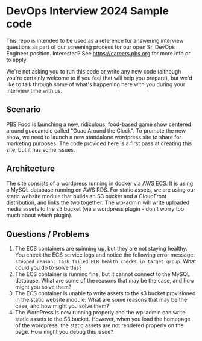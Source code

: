 # DevOps Interview 2024 Sample code

This repo is intended to be used as a reference for answering interview questions as part of our screening process for our open Sr. DevOps Engineer position. Interested? See https://careers.pbs.org for more info or to apply.

We're not asking you to run this code or write any new code (although you're certainly welcome to if you feel that will help you prepare), but we'd like to talk through some of what's happening here with you during your interview time with us.

## Scenario
PBS Food is launching a new, ridiculous, food-based game show centered around guacamole called "Guac Around the Clock". To promote the new show, we need to launch a new standalone wordpress site to share for marketing purposes. The code provided here is a first pass at creating this site, but it has some issues.

## Architecture
The site consists of a wordpress running in docker via AWS ECS. It is using a MySQL database running on AWS RDS. For static assets, we are using our static website module that builds an S3 bucket and a CloudFront distribution, and links the two together. The wp-admin will write uploaded media assets to the s3 bucket (via a wordpress plugin - don't worry too much about _which_ plugin).

## Questions / Problems

1. The ECS containers are spinning up, but they are not staying healthy. You check the ECS service logs and notice the following error message: `stopped reason: Task failed ELB health checks in target group`. What could you do to solve this?
2. The ECS container is running fine, but it cannot connect to the MySQL database. What are some of the reasons that may be the case, and how might you solve them?
3. The ECS container is unable to write assets to the s3 bucket provisioned in the static website module. What are some reasons that may be the case, and how might you solve them?
4. The WordPress is now running properly and the wp-admin can write static assets to the S3 bucket. However, when you load the homepage of the wordpress, the static assets are not rendered properly on the page. How might you debug this issue?